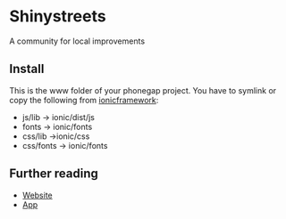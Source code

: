# Shinystreets
A community for local improvements

## Install
This is the www folder of your phonegap project. You have to symlink or copy the following from [ionicframework](ionicframework.com): 

- js/lib -> ionic/dist/js
- fonts -> ionic/fonts
- css/lib ->ionic/css
- css/fonts -> ionic/fonts

## Further reading
- [Website](http://shinystreets.com)
- [App](http://app.shinystreets.com)
